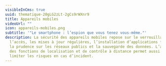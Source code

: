 ```yaml
---
visibleInCms: true
uuid: thematique-20gLG2zLt-2gCs9rWXnr9
title: Appareils mobiles
videoUrl: ""
icon: appareils-mobiles.png
subtitle: '"Le smartphone : l’espion que vous tenez vous-même."'
description: La sécurité des appareils mobiles repose sur le verrouillage de
  l’accès, les mises à jour régulières, l’installation d’applications fiables,
  la prudence sur les réseaux publics et la sauvegarde des données. L’activation
  des fonctions de localisation et de contrôle à distance permet aussi de
  limiter les risques en cas d’incident.
---
```

